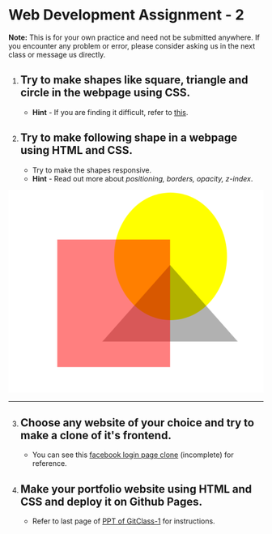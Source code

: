 # Web Development Assignment - 2

**Note:** This is for your own practice and need not be submitted anywhere. If you encounter any problem or error, please consider asking us in the next class or message us directly.

1.	## Try to make shapes like square, triangle and circle in the webpage using CSS.
	* **Hint** - If you are finding it difficult, refer to [this](https://www.w3schools.com/howto/howto_css_shapes.asp).

2.	## Try to make following shape in a webpage using HTML and CSS.
	* Try to make the shapes responsive.
	* **Hint** -  Read out more about *positioning, borders, opacity, z-index*.
<div align="center"><img src="./images/shape.png" alt="Shape" height=400/></div>
	
<hr>

3.	## Choose any website of your choice and try to make a clone of it's frontend. 
	* You can see this [facebook login page clone](./facebook_demo_html_css) (incomplete) for reference.
	

4.	## Make your portfolio website using HTML and CSS and deploy it on Github Pages.
	* Refer to last page of [PPT of GitClass-1](https://github.com/CC-MNNIT/2021-22-Classes/blob/main/Git-GitHub/2021_04_20_GitClass-1/Lecture-1.pdf) for instructions.